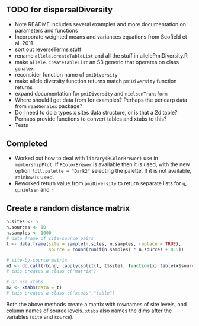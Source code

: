 TODO for dispersalDiversity
---------------------------

* Note README includes several examples and more documentation on parameters and functions
* Incorporate weighted means and variances equations from Scofield et al. 2011
* sort out reverseTerms stuff
* rename `allele.createTableList` and all the stuff in allelePmiDiversity.R
* make `allele.createTableList` an S3 generic that operates on class `genalex`
* reconsider function name of `pmiDiversity`
* make allele diversity function returns match `pmiDiversity` function returns
* expand documentation for `pmiDiversity` and `nielsenTransform`
* Where should I get data from for examples?  Perhaps the pericarp data from `readGenalex` package?
* Do I need to do a types x sites data structure, or is that a 2d table? Perhaps provide functions to convert tables and xtabs to this?
* Tests

Completed
---------

* Worked out how to deal with `library(RColorBrewer)` use in `membershipPlot`.  If `RColorBrewer` is available then it is used, with the new option `fill.palette = "Dark2"` selecting the palette.  If it is not available, `rainbow` is used.
* Reworked return value from `pmiDiversity` to return separate lists for `q`, `q.nielsen` and `r`

Create a random distance matrix
------

```R
n.sites <- 5
n.sources <- 10
n.samples <- 1000
# data frame of site-source pairs
t <- data.frame(site = sample(n.sites, n.samples, replace = TRUE),
                source = round(runif(n.samples) * n.sources + 0.5))

# site-by-source matrix
m1 <- do.call(rbind, lapply(split(t, t$site), function(x) table(x$source)))
# this creates a class c("matrix")

# or use xtabs
m2 <- xtabs(data = t)
# this creates a class c("xtabs","table")
```

Both the above methods create a matrix with rownames of site levels, and column names of source levels.  `xtabs` also names the dims after the variables (`site` and `source`).
